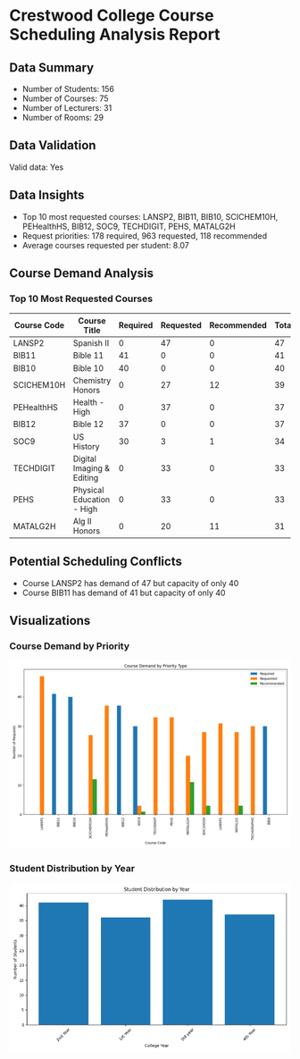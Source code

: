 # Crestwood College Course Scheduling Analysis Report

## Data Summary

- Number of Students: 156
- Number of Courses: 75
- Number of Lecturers: 31
- Number of Rooms: 29

## Data Validation

Valid data: Yes

## Data Insights

- Top 10 most requested courses: LANSP2, BIB11, BIB10, SCICHEM10H, PEHealthHS, BIB12, SOC9, TECHDIGIT, PEHS, MATALG2H
- Request priorities: 178 required, 963 requested, 118 recommended
- Average courses requested per student: 8.07

## Course Demand Analysis

### Top 10 Most Requested Courses

| Course Code | Course Title | Required | Requested | Recommended | Total |
|------------|--------------|----------|-----------|-------------|-------|
| LANSP2 | Spanish II | 0 | 47 | 0 | 47 |
| BIB11 | Bible 11 | 41 | 0 | 0 | 41 |
| BIB10 | Bible 10 | 40 | 0 | 0 | 40 |
| SCICHEM10H | Chemistry Honors | 0 | 27 | 12 | 39 |
| PEHealthHS | Health - High  | 0 | 37 | 0 | 37 |
| BIB12 | Bible 12 | 37 | 0 | 0 | 37 |
| SOC9 | US History | 30 | 3 | 1 | 34 |
| TECHDIGIT | Digital Imaging & Editing | 0 | 33 | 0 | 33 |
| PEHS | Physical Education - High  | 0 | 33 | 0 | 33 |
| MATALG2H | Alg II Honors | 0 | 20 | 11 | 31 |

## Potential Scheduling Conflicts

- Course LANSP2 has demand of 47 but capacity of only 40
- Course BIB11 has demand of 41 but capacity of only 40

## Visualizations

### Course Demand by Priority

![Course Demand](../visualizations/course_demand.png)

### Student Distribution by Year

![Student Years](../visualizations/student_years.png)

